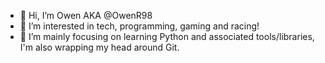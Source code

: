 - 👋 Hi, I’m Owen AKA @OwenR98
- 👀 I’m interested in tech, programming, gaming and racing!
- 🌱 I’m mainly focusing on learning Python and associated tools/libraries, I'm also wrapping my head around Git.

